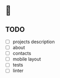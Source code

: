# 🐹

## TODO

- [ ] projects description
- [ ] about
- [ ] contacts
- [ ] mobile layout
- [ ] tests
- [ ] linter
